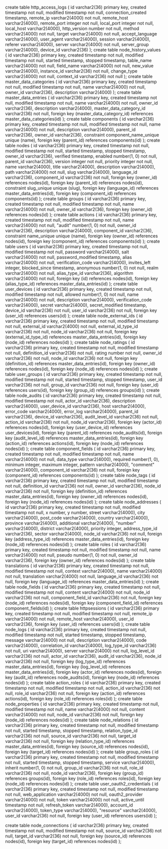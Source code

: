 create table http_access_logs (
	id varchar2(36) primary key,
	created timestamp not null,
	modified timestamp not null,
	connection_created timestamp,
	remote_ip varchar2(4000) not null,
	remote_host varchar2(4000),
	remote_port integer not null,
	local_port integer not null,
	local_host varchar2(4000),
	http_version number not null,
	method varchar2(4000) not null,
	target varchar2(4000) not null,
	accept_language varchar2(4000),
	user_agent varchar2(4000),
	session varchar2(4000),
	referer varchar2(4000),
	server varchar2(4000) not null,
	server_group varchar2(4000),
	device_id varchar2(36)
);
create table node_history_values (
	id varchar2(36) primary key,
	created timestamp not null,
	modified timestamp not null,
	started timestamp,
	stopped timestamp,
	table_name varchar2(4000) not null,
	field_name varchar2(4000) not null,
	new_value varchar2(4000),
	instance_id varchar2(36) not null,
	change_type varchar2(4000) not null,
	context_id varchar2(36) not null
);
create table master_data_categories (
	id varchar2(36) primary key,
	created timestamp not null,
	modified timestamp not null,
	name varchar2(4000) not null,
	owner_id varchar2(36),
	description varchar2(4000)
);
create table master_data_entries (
	id varchar2(36) primary key,
	created timestamp not null,
	modified timestamp not null,
	name varchar2(4000) not null,
	owner_id varchar2(36),
	description varchar2(4000),
	master_data_category_id varchar2(36) not null,
	foreign key (master_data_category_id) references master_data_categories(id)
);
create table components (
	id varchar2(36) primary key,
	created timestamp not null,
	modified timestamp not null,
	name varchar2(4000) not null,
	description varchar2(4000),
	parent_id varchar2(36),
	owner_id varchar2(36),
	constraint component_name_unique unique (name),
	foreign key (parent_id) references components(id)
);
create table nodes (
	id varchar2(36) primary key,
	created timestamp not null,
	modified timestamp not null,
	started timestamp,
	stopped timestamp,
	owner_id varchar2(36),
	verified timestamp,
	enabled number(1, 0) not null,
	parent_id varchar2(36),
	version integer not null,
	priority integer not null,
	name varchar2(4000),
	title varchar2(4000),
	description varchar2(4000),
	path varchar2(4000) not null,
	slug varchar2(4000),
	language_id varchar2(36),
	component_id varchar2(36) not null,
	foreign key (owner_id) references nodes(id),
	foreign key (parent_id) references nodes(id),
	constraint slug_unique unique (slug),
	foreign key (language_id) references master_data_entries(id),
	foreign key (component_id) references components(id)
);
create table groups (
	id varchar2(36) primary key,
	created timestamp not null,
	modified timestamp not null,
	name varchar2(4000) not null,
	owner_id varchar2(36),
	foreign key (owner_id) references nodes(id)
);
create table actions (
	id varchar2(36) primary key,
	created timestamp not null,
	modified timestamp not null,
	name varchar2(4000) not null,
	"audit" number(1, 0) not null,
	owner_id varchar2(36),
	description varchar2(4000),
	component_id varchar2(36),
	constraint name_unique unique (name),
	foreign key (owner_id) references nodes(id),
	foreign key (component_id) references components(id)
);
create table users (
	id varchar2(36) primary key,
	created timestamp not null,
	modified timestamp not null,
	password varchar2(4000),
	salt varchar2(4000) not null,
	password_modified timestamp,
	alias varchar2(4000) not null,
	verification_code varchar2(4000),
	invites_left integer,
	blocked_since timestamp,
	anonymous number(1, 0) not null,
	realm varchar2(4000) not null,
	alias_type_id varchar2(36),
	algorithm varchar2(4000) not null,
	foreign key (id) references nodes(id),
	foreign key (alias_type_id) references master_data_entries(id)
);
create table user_devices (
	id varchar2(36) primary key,
	created timestamp not null,
	modified timestamp not null,
	allowed number(1, 0) not null,
	name varchar2(4000) not null,
	description varchar2(4000),
	verification_code varchar2(4000),
	secret varchar2(4000),
	secret_modified timestamp,
	device_id varchar2(36) not null,
	user_id varchar2(36) not null,
	foreign key (user_id) references users(id)
);
create table node_external_ids (
	id varchar2(36) primary key,
	created timestamp not null,
	modified timestamp not null,
	external_id varchar2(4000) not null,
	external_id_type_id varchar2(36) not null,
	node_id varchar2(36) not null,
	foreign key (external_id_type_id) references master_data_entries(id),
	foreign key (node_id) references nodes(id)
);
create table node_ratings (
	id varchar2(36) primary key,
	created timestamp not null,
	modified timestamp not null,
	definition_id varchar2(36) not null,
	rating number not null,
	owner_id varchar2(36) not null,
	node_id varchar2(36) not null,
	foreign key (definition_id) references master_data_entries(id),
	foreign key (owner_id) references nodes(id),
	foreign key (node_id) references nodes(id)
);
create table user_groups (
	id varchar2(36) primary key,
	created timestamp not null,
	modified timestamp not null,
	started timestamp,
	stopped timestamp,
	user_id varchar2(36) not null,
	group_id varchar2(36) not null,
	foreign key (user_id) references users(id),
	foreign key (group_id) references groups(id)
);
create table node_audits (
	id varchar2(36) primary key,
	created timestamp not null,
	modified timestamp not null,
	actor_id varchar2(36),
	description varchar2(4000),
	user_device_id varchar2(36),
	host varchar2(4000),
	error_code varchar2(4000),
	error_log varchar2(4000),
	parent_id varchar2(36),
	device_id varchar2(36),
	audit_level_id varchar2(36) not null,
	action_id varchar2(36) not null,
	node_id varchar2(36),
	foreign key (actor_id) references nodes(id),
	foreign key (user_device_id) references user_devices(id),
	foreign key (parent_id) references node_audits(id),
	foreign key (audit_level_id) references master_data_entries(id),
	foreign key (action_id) references actions(id),
	foreign key (node_id) references nodes(id)
);
create table component_fields (
	id varchar2(36) primary key,
	created timestamp not null,
	modified timestamp not null,
	name varchar2(4000) not null,
	data_type varchar2(4000),
	required number(1, 0),
	minimum integer,
	maximum integer,
	pattern varchar2(4000),
	"comment" varchar2(4000),
	component_id varchar2(36) not null,
	foreign key (component_id) references components(id)
);
create table node_tags (
	id varchar2(36) primary key,
	created timestamp not null,
	modified timestamp not null,
	definition_id varchar2(36) not null,
	owner_id varchar2(36),
	node_id varchar2(36) not null,
	foreign key (definition_id) references master_data_entries(id),
	foreign key (owner_id) references nodes(id),
	foreign key (node_id) references nodes(id)
);
create table node_addresses (
	id varchar2(36) primary key,
	created timestamp not null,
	modified timestamp not null,
	x number,
	y number,
	street varchar2(4000),
	city varchar2(4000),
	post_code varchar2(4000),
	country varchar2(4000),
	province varchar2(4000),
	additional varchar2(4000),
	"number" varchar2(4000),
	district varchar2(4000),
	priority integer,
	address_type_id varchar2(36),
	sector varchar2(4000),
	node_id varchar2(36) not null,
	foreign key (address_type_id) references master_data_entries(id),
	foreign key (node_id) references nodes(id)
);
create table roles (
	id varchar2(36) primary key,
	created timestamp not null,
	modified timestamp not null,
	name varchar2(4000) not null,
	pseudo number(1, 0) not null,
	owner_id varchar2(36),
	foreign key (owner_id) references nodes(id)
);
create table translations (
	id varchar2(36) primary key,
	created timestamp not null,
	modified timestamp not null,
	context varchar2(4000),
	name varchar2(4000) not null,
	translation varchar2(4000) not null,
	language_id varchar2(36) not null,
	foreign key (language_id) references master_data_entries(id)
);
create table node_fields (
	id varchar2(36) primary key,
	created timestamp not null,
	modified timestamp not null,
	content varchar2(4000) not null,
	node_id varchar2(36) not null,
	component_field_id varchar2(36) not null,
	foreign key (node_id) references nodes(id),
	foreign key (component_field_id) references component_fields(id)
);
create table httpsessions (
	id varchar2(36) primary key,
	created timestamp not null,
	modified timestamp not null,
	remote_ip varchar2(4000) not null,
	remote_host varchar2(4000),
	user_id varchar2(36),
	foreign key (user_id) references users(id)
);
create table node_logs (
	id varchar2(36) primary key,
	created timestamp not null,
	modified timestamp not null,
	started timestamp,
	stopped timestamp,
	message varchar2(4000) not null,
	description varchar2(4000),
	code varchar2(4000),
	correlation_id varchar2(4000),
	log_type_id varchar2(36) not null,
	uri varchar2(4000),
	server varchar2(4000) not null,
	log_level_id varchar2(36) not null,
	actor_id varchar2(36),
	audit_id varchar2(36),
	node_id varchar2(36) not null,
	foreign key (log_type_id) references master_data_entries(id),
	foreign key (log_level_id) references master_data_entries(id),
	foreign key (actor_id) references nodes(id),
	foreign key (audit_id) references node_audits(id),
	foreign key (node_id) references nodes(id)
);
create table action_roles (
	id varchar2(36) primary key,
	created timestamp not null,
	modified timestamp not null,
	action_id varchar2(36) not null,
	role_id varchar2(36) not null,
	foreign key (action_id) references actions(id),
	foreign key (role_id) references roles(id)
);
create table node_properties (
	id varchar2(36) primary key,
	created timestamp not null,
	modified timestamp not null,
	name varchar2(4000) not null,
	content varchar2(4000) not null,
	node_id varchar2(36) not null,
	foreign key (node_id) references nodes(id)
);
create table node_relations (
	id varchar2(36) primary key,
	created timestamp not null,
	modified timestamp not null,
	started timestamp,
	stopped timestamp,
	relation_type_id varchar2(36) not null,
	source_id varchar2(36) not null,
	target_id varchar2(36) not null,
	foreign key (relation_type_id) references master_data_entries(id),
	foreign key (source_id) references nodes(id),
	foreign key (target_id) references nodes(id)
);
create table group_roles (
	id varchar2(36) primary key,
	created timestamp not null,
	modified timestamp not null,
	started timestamp,
	stopped timestamp,
	service varchar2(4000),
	inherit number(1, 0) not null,
	group_id varchar2(36) not null,
	role_id varchar2(36) not null,
	node_id varchar2(36),
	foreign key (group_id) references groups(id),
	foreign key (role_id) references roles(id),
	foreign key (node_id) references nodes(id)
);
create table user_oauth2_credentials (
	id varchar2(36) primary key,
	created timestamp not null,
	modified timestamp not null,
	web_application varchar2(4000) not null,
	oauth2_provider varchar2(4000) not null,
	token varchar2(4000) not null,
	active_until timestamp not null,
	refresh_token varchar2(4000),
	account_id varchar2(4000),
	token_type varchar2(4000),
	"resource" varchar2(4000),
	user_id varchar2(36) not null,
	foreign key (user_id) references users(id)
);

create table node_connections (
	id varchar2(36) primary key,
	created timestamp not null,
	modified timestamp not null,
	source_id varchar2(36) not null,
	target_id varchar2(36) not null,
	foreign key (source_id) references nodes(id),
	foreign key (target_id) references nodes(id)
);